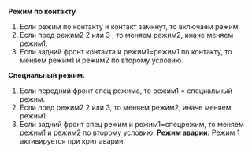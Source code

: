 **Режим по контакту**
1. Если режим по контакту и контакт замкнут, то включаем режим.
2. Если пред режим2  2 или 3 , то меняем режим2, иначе меняем режим1.
3.  Если задний фронт контакта и режим1=режим1 по контакту, то меняем режим1 и режим2 по второму условию.

**Специальный режим.**
1. Если  передний фронт спец режима, то режим1 = специальный режим.
2. Если пред режим2 2 или 3, то меняем режим2, иначе меняем режим1.
3.  Если задний фронт спец режим и режим1=спецрежим, то меняем режим1 и режим2 по второму условию.
**Режим аварии.**
Режим 1 активируется при крит аварии.
